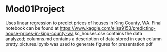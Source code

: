 # Mod01Project
Uses linear regression to predict prices of houses in King County, WA. 
Final notebook can be found at https://www.kaggle.com/elisa9153/predicting-house-prices-in-king-county-wa
kc_houses.csv contains the data analyzed; columns.md contains a description of data stored in each column
pretty_pictures.ipynb was used to generate figures for presentation.pdf
